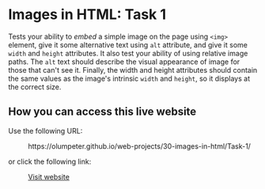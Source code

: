 # Images in HTML: Task 1

Tests your ability to *embed* a simple image on the page using <code>&lt;img&gt;</code> element, give it some alternative text using <code>alt</code> attribute, and give it some <code>width</code> and <code>height</code> attributes. It also test your ability of using relative image paths. The <code>alt</code> text should describe the visual appearance of image for those that can't see it. Finally, the width and height attributes should contain the same values as the image's intrinsic <code>width</code> and <code>height</code>, so it displays at the correct size.

## How you can access this live website
 
<dl>
  <p>Use the following URL:</p>
  <dd>
    https://olumpeter.github.io/web-projects/30-images-in-html/Task-1/
  </dd>
  <p>or click the following link:</p>
  <dd>
    <a href="https://olumpeter.github.io/web-projects/30-images-in-html/Task-1/">Visit website</a>
  </dd>
</dl>
